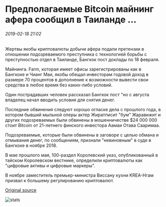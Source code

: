 # Предполагаемые Bitcoin майнинг афера сообщил в Таиланде ...

###### 2019-02-18 21:02

Жертвы якобы криптовалюты добычи афера подали претензии в отношении подозреваемого преступника с технологией борьбы с преступностью отдел в Таиланде, Бангкок пост доклады по 18 февраля.

Майнинга. Farm, которая имеет офисы зарегистрированы как в Бангкоке и Чианг Маи, якобы обещал инвесторам годовой доход в размере 70 процентов в дополнение к возможности вывести свои средства в любое время без каких-либо условий.

Один пострадавших человек рассказал Бангкок пост "но с августа владелец начал вводить условия для снятия денег.

Последние обвинения следуют хорошо огласке дела с прошлого года, в котором бывший мыльной оперы актер Жиратписит "бум" Жаравижит и других подозреваемых были обвинены в мошенничестве $24 000 000 стоит Bitcoin от 21-летнего финского инвестора Аамаи Отава Сааримаа.

Подозреваемые, которые были обвинены в заговоре с целью обмана и отмывания денег, по сообщениям, признали "невиновным" в суде в Бангкоке в ноябре 2018.

В мае прошлого мая, 100-раздел Королевский указ, опубликованный в тайском Королевском вестнике, определили криптовалюты как "цифровые активы и цифровые маркеры".

В ноябре заместитель премьер-министра Виссану кухни KREA-Нгам призвал к большему регулированию криптовалют.

[Original source](https://cointelegraph.com/news/alleged-bitcoin-mining-scam-reported-in-thailand)

![stats](https://c.statcounter.com/11760860/0/a89fa40b/1/ "stats")